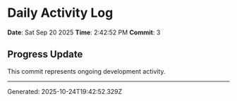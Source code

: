 # Daily Activity Log

**Date**: Sat Sep 20 2025
**Time**: 2:42:52 PM
**Commit**: 3

## Progress Update

This commit represents ongoing development activity.

---
Generated: 2025-10-24T19:42:52.329Z
